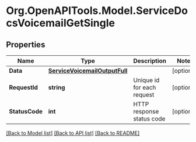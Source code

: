 # Org.OpenAPITools.Model.ServiceDocsVoicemailGetSingle

## Properties

Name | Type | Description | Notes
------------ | ------------- | ------------- | -------------
**Data** | [**ServiceVoicemailOutputFull**](ServiceVoicemailOutputFull.md) |  | [optional] 
**RequestId** | **string** | Unique id for each request | [optional] 
**StatusCode** | **int** | HTTP response status code | [optional] 

[[Back to Model list]](../README.md#documentation-for-models) [[Back to API list]](../README.md#documentation-for-api-endpoints) [[Back to README]](../README.md)

